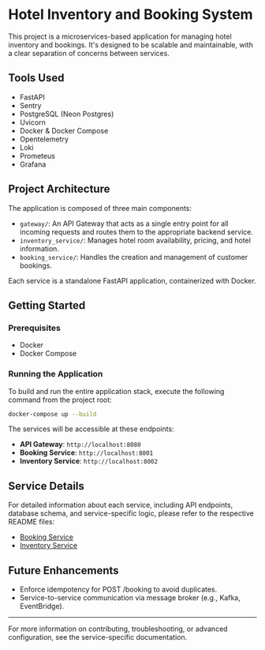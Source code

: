 # Hotel Inventory and Booking System

This project is a microservices-based application for managing hotel inventory and bookings. It's designed to be scalable and maintainable, with a clear separation of concerns between services.

## Tools Used
- FastAPI
- Sentry
- PostgreSQL (Neon Postgres)
- Uvicorn
- Docker & Docker Compose
- Opentelemetry
- Loki
- Prometeus 
- Grafana

## Project Architecture

The application is composed of three main components:

-   `gateway/`: An API Gateway that acts as a single entry point for all incoming requests and routes them to the appropriate backend service.
-   `inventory_service/`: Manages hotel room availability, pricing, and hotel information.
-   `booking_service/`: Handles the creation and management of customer bookings.

Each service is a standalone FastAPI application, containerized with Docker.

## Getting Started

### Prerequisites
- Docker
- Docker Compose

### Running the Application
To build and run the entire application stack, execute the following command from the project root:

```bash
docker-compose up --build
```

The services will be accessible at these endpoints:
- **API Gateway**: `http://localhost:8080`
- **Booking Service**: `http://localhost:8001`
- **Inventory Service**: `http://localhost:8002`

## Service Details

For detailed information about each service, including API endpoints, database schema, and service-specific logic, please refer to the respective README files:
- [Booking Service](./booking_service/README.md)
- [Inventory Service](./inventory_service/README.md)

## Future Enhancements
- Enforce idempotency for POST /booking to avoid duplicates.
- Service-to-service communication via message broker (e.g., Kafka, EventBridge).

---

For more information on contributing, troubleshooting, or advanced configuration, see the service-specific documentation. 